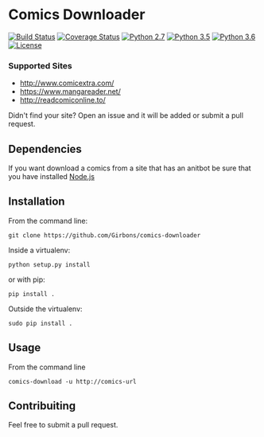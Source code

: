 # Comics Downloader

[![Build Status](https://travis-ci.org/Girbons/comics-downloader.svg?branch=master)](https://travis-ci.org/Girbons/comics-downloader)
[![Coverage Status](https://coveralls.io/repos/github/Girbons/comics-downloader/badge.svg?branch=master)](https://coveralls.io/github/Girbons/comics-downloader?branch=master)
[![Python 2.7](https://img.shields.io/badge/python-2.7-blue.svg)](https://www.python.org/download/releases/2.7/)
[![Python 3.5](https://img.shields.io/badge/python-3.5-blue.svg)](https://www.python.org/downloads/release/python-350/)
[![Python 3.6](https://img.shields.io/badge/python-3.6-blue.svg)](https://www.python.org/downloads/release/python-360/)
[![License](https://img.shields.io/badge/license-MIT-blue.svg)](LICENSE)


### Supported Sites

- http://www.comicextra.com/
- https://www.mangareader.net/
- http://readcomiconline.to/

Didn't find your site? Open an issue and it will be added or submit a pull request.

## Dependencies

If you want download a comics from a site that has an anitbot
be sure that you have installed [Node.js](https://nodejs.org/en/)


## Installation

From the command line:

```
git clone https://github.com/Girbons/comics-downloader
```

Inside a virtualenv:

```
python setup.py install
```

or with pip:

```
pip install .
```

Outside the virtualenv:

```
sudo pip install .
```

## Usage

From the command line

```
comics-download -u http://comics-url
```

## Contribuiting

Feel free to submit a pull request.
